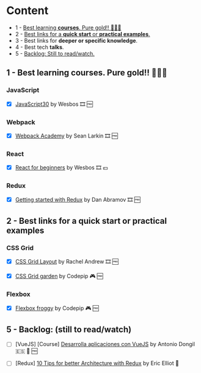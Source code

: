 # Content

- 1 - [Best learning **courses**. Pure gold!! 🥇🥇🥇](https://github.com/Totemika/best-learning-resources#1---best-learning-courses-pure-gold-)
- 2 - [Best links for a **quick start** or **practical examples**.](https://github.com/Totemika/best-learning-resources#2-best-links-for-a-quick-start-or-practical-examples)
- 3 - Best links for **deeper or specific knowledge**.
- 4 - Best tech **talks**.
- 5 - [Backlog: Still to read/watch.](https://github.com/Totemika/best-learning-resources#5---backlog-still-to-readwatch)


1 - Best learning **courses**. Pure gold!! 🥇🥇🥇
---

### JavaScript

- [x] [JavaScript30](https://javascript30.com/) by Wesbos 🎞 🆓

### Webpack

- [x] [Webpack Academy](https://webpack.academy/) by Sean Larkin 🎞 🆓

### React

- [x] [React for beginners](https://reactforbeginners.com/) by Wesbos 🎞 💵

### Redux

- [x] [Getting started with Redux](https://egghead.io/courses/getting-started-with-redux) by Dan Abramov 🎞 🆓

2 - Best links for a **quick start** or **practical examples**
---

### CSS Grid

- [x] [CSS Grid Layout](https://www.youtube.com/watch?v=N5Lt1SLqBmQ) by Rachel Andrew 🎞 🆓 

- [x] [CSS Grid garden](http://cssgridgarden.com/) by Codepip 🎮 🆓 

### Flexbox

- [x] [Flexbox froggy](http://www.digitaltrends.com/computing/best-product-key-finders/) by Codepip 🎮 🆓 

5 - Backlog: (still to read/watch)
---

- [ ] [VueJS] [Course] [Desarrolla aplicaciones con VueJS](https://www.gitbook.com/book/jdonsan/desarrolla-aplicaciones-con-vuejs/details) by Antonio Dongil 🇪🇸 📘 🆓

- [ ] [Redux] [10 Tips for better Architecture with Redux](https://medium.com/javascript-scene/10-tips-for-better-redux-architecture-69250425af44) by Eric Elliot 🔗
